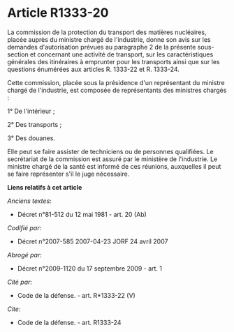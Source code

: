 # Article R1333-20

La commission de la protection du transport des matières nucléaires, placée auprès du ministre chargé de l'industrie, donne
son avis sur les demandes d'autorisation prévues au paragraphe 2 de la présente sous-section et concernant une activité de
transport, sur les caractéristiques générales des itinéraires à emprunter pour les transports ainsi que sur les questions
énumérées aux articles R. 1333-22 et R. 1333-24. 

Cette commission, placée sous la présidence d'un représentant du ministre chargé de l'industrie, est composée de
représentants des ministres chargés : 

1° De l'intérieur ; 

2° Des transports ; 

3° Des douanes. 

Elle peut se faire assister de techniciens ou de personnes qualifiées. Le secrétariat de la commission est assuré par le
ministère de l'industrie. Le ministre chargé de la santé est informé de ces réunions, auxquelles il peut se faire représenter
s'il le juge nécessaire.

**Liens relatifs à cet article**

_Anciens textes_:

  - Décret n°81-512 du 12 mai 1981 - art. 20 (Ab)

_Codifié par_:

  - Décret n°2007-585 2007-04-23 JORF 24 avril 2007

_Abrogé par_:

  - Décret n°2009-1120 du 17 septembre 2009 - art. 1

_Cité par_:

  - Code de la défense. - art. R*1333-22 (V)

_Cite_:

  - Code de la défense. - art. R1333-24
